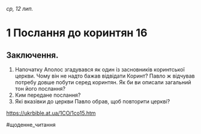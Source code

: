 
_ср, 12 лип._

# 1 Послання до коринтян 16

## Заключення.
1. Напочатку Аполос згадувався як один із засновників коринтської церкви. Чому він не надто бажав відвідати Коринт? Павло ж відчував потребу довше побути серед коринтян. Як би ви описали загальний тон його послання?
2. Ким передане послання?
3. Які вказівки до церкви Павло обрав, щоб повторити церкві?

https://ukrbible.at.ua/1CO/1co15.htm 

#щоденне_читання
